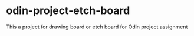 # odin-project-etch-board
This a project for drawing board or etch board for Odin project assignment
